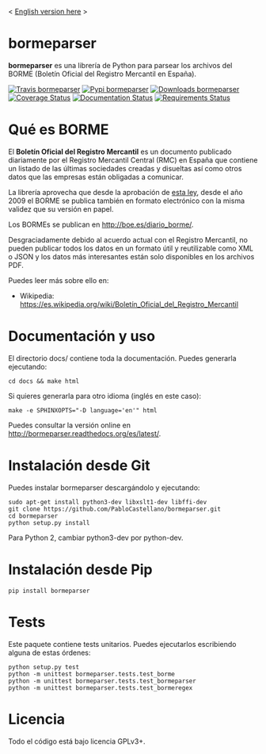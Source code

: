 < [English version here](README_en.md) >

bormeparser
===========

**bormeparser** es una librería de Python para parsear los archivos del BORME (Boletín Oficial del Registro Mercantil en España).

[![Travis bormeparser](https://travis-ci.org/PabloCastellano/bormeparser.svg?branch=master)](https://travis-ci.org/PabloCastellano/bormeparser)
[![Pypi bormeparser](https://badge.fury.io/py/bormeparser.png)]( https://pypi.python.org/pypi/bormeparser)
[![Downloads bormeparser](https://img.shields.io/pypi/dm/bormeparser.svg)](https://pypi.python.org/pypi/bormeparser)
[![Coverage Status](https://coveralls.io/repos/PabloCastellano/bormeparser/badge.svg)](https://coveralls.io/r/PabloCastellano/bormeparser)
[![Documentation Status](https://readthedocs.org/projects/bormeparser/badge/?version=latest)](https://readthedocs.org/projects/bormeparser/?badge=latest)
[![Requirements Status](https://requires.io/github/PabloCastellano/bormeparser/requirements.svg?branch=master)](https://requires.io/github/PabloCastellano/bormeparser/requirements/?branch=master)

Qué es BORME
============

El **Boletín Oficial del Registro Mercantil** es un documento publicado diariamente por el Registro Mercantil Central (RMC)
en España que contiene un listado de las últimas sociedades creadas y disueltas así como otros datos que las empresas
están obligadas a comunicar.

La librería aprovecha que desde la aprobación de [esta ley](http://www.boe.es/buscar/doc.php?id=BOE-A-2008-19826),
desde el año 2009 el BORME se publica también en formato electrónico con la misma validez que su versión en papel.

Los BORMEs se publican en http://boe.es/diario_borme/.

Desgraciadamente debido al acuerdo actual con el Registro Mercantil, no pueden publicar todos los datos en un formato
útil y reutilizable como XML o JSON y los datos más interesantes están solo disponibles en los archivos PDF.

Puedes leer más sobre ello en:
- Wikipedia: https://es.wikipedia.org/wiki/Boletín_Oficial_del_Registro_Mercantil


Documentación y uso
===================

El directorio docs/ contiene toda la documentación. Puedes generarla ejecutando:

    cd docs && make html

Si quieres generarla para otro idioma (inglés en este caso):

    make -e SPHINXOPTS="-D language='en'" html

Puedes consultar la versión online en http://bormeparser.readthedocs.org/es/latest/.


Instalación desde Git
=====================

Puedes instalar bormeparser descargándolo y ejecutando:

    sudo apt-get install python3-dev libxslt1-dev libffi-dev
    git clone https://github.com/PabloCastellano/bormeparser.git
    cd bormeparser
    python setup.py install

Para Python 2, cambiar python3-dev por python-dev.


Instalación desde Pip
=====================

    pip install bormeparser


Tests
=====

Este paquete contiene tests unitarios. Puedes ejecutarlos escribiendo alguna de estas órdenes:

    python setup.py test
    python -m unittest bormeparser.tests.test_borme
    python -m unittest bormeparser.tests.test_bormeparser
    python -m unittest bormeparser.tests.test_bormeregex


Licencia
========

Todo el código está bajo licencia GPLv3+.
